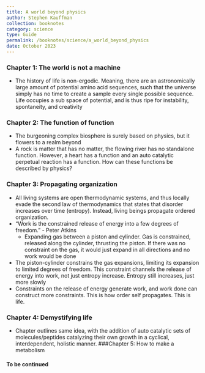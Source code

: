 ```yaml
---
title: A world beyond physics
author: Stephen Kauffman
collection: booknotes
category: science
type: Guide
permalink: /booknotes/science/a_world_beyond_physics
date: October 2023
---
```


### Chapter 1: The world is not a machine
*	The history of life is non-ergodic. Meaning, there are an astronomically large amount of potential amino acid sequences, such that the universe simply has no time to create a sample every single possible sequence. Life occupies a sub space of potential, and is thus ripe for instability, spontaneity, and creativity
### Chapter 2: The function of function
*	The burgeoning complex biosphere is surely based on physics, but it flowers to a realm beyond
*	A rock is matter that has no matter, the flowing river has no standalone function. However, a heart has a function and an auto catalytic perpetual reaction has a function. How can these functions be described by physics?
### Chapter 3: Propagating organization
*	All living systems are open thermodynamic systems, and thus locally evade the second law of thermodynamics that states that disorder increases over time (entropy). Instead, living beings propagate ordered organization.
*	“Work is the constrained release of energy into a few degrees of freedom.” - Peter Atkins
    * Expanding gas between a piston and cylinder. Gas is constrained, released along the cylinder, thrusting the piston. If there was no constraint on the gas, it would just expand in all directions and no work would be done
*	The piston-cylinder constrains the gas expansions, limiting its expansion to limited degrees of freedom. This constraint channels the release of energy into work, not just entropy increase. Entropy still increases, just more slowly
*	Constraints on the release of energy generate work, and work done can construct more constraints. This is how order self propagates. This is life.
### Chapter 4: Demystifying life
*	Chapter outlines same idea, with the addition of auto catalytic sets of molecules/peptides catalyzing their own growth in a cyclical, interdependent, holistic manner.
###Chapter 5: How to make a metabolism
#### To be continued
